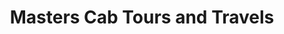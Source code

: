 ---
title: "Masters Cab Tours and Travels"
url: /pachalam/masters-cab-tours-and-travels/
shop: Reisebüro
---